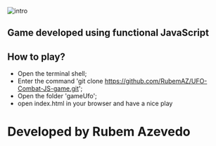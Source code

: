 ![intro](https://github.com/RubemAZ/UFO-JS-game/assets/87815929/5d544604-341a-41e8-b8e8-db3b4023fdf9)

## Game developed using functional JavaScript

## How to play?
- Open the terminal shell;
- Enter the command 'git clone https://github.com/RubemAZ/UFO-Combat-JS-game.git';
- Open the folder 'gameUfo';
- open index.html in your browser and have a nice play

# Developed by Rubem Azevedo

